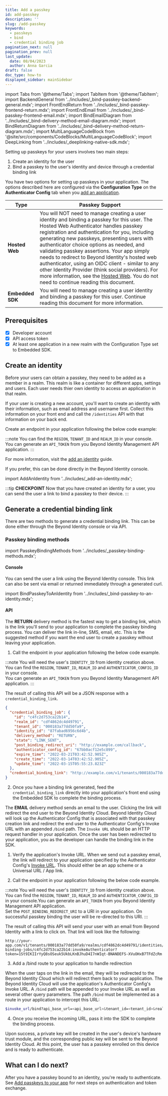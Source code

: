 ```yaml
---
title: Add a passkey
id: add-passkey
description: ''
slug: /add-passkey
keywords:
  - passkeys
  - bind
  - credential binding job
pagination_next: null
pagination_prev: null
last_update:
  date: 08/04/2023
  author: Anna Garcia
draft: false
doc_type: how-to
displayed_sidebar: mainSidebar
---
```


import Tabs from '@theme/Tabs';
import TabItem from '@theme/TabItem';
import BackendGeneral from '../includes/\_bind-passkey-backend-general.mdx';
import FrontEndReturn from '../includes/\_bind-passkey-frontend-return.mdx';
import FrontEndEmail from '../includes/\_bind-passkey-frontend-email.mdx';
import BindEmailDiagram from '../includes/\_bind-delivery-method-email-diagram.mdx';
import BindReturnDiagram from '../includes/\_bind-delivery-method-return-diagram.mdx';
import MultiLanguageCodeBlock from '@site/src/components/CodeBlocks/MultiLanguageCodeBlock';
import DeepLinking from '../includes/\_deeplinking-native-sdk.mdx';


Setting up passkeys for your users involves two main steps:

1. Create an identity for the user
1. Bind a passkey to the user's identity and device through a credential binding link

You have two options for setting up passkeys in your application. The options described here are configured via the **Configuration Type** on the **Authenticator Config** tab when you [add an application](/docs/next/add-an-application).

| Type | Passkey Support |
| --- | --- |
| **Hosted Web** | You will NOT need to manage creating a user identity and binding a passkey for this user. The Hosted Web Authenticator handles passkey registration and authentication for you, including generating new passkeys, presenting users with authenticator choice options as needed, and validating passkey assertions. Your app simply needs to redirect to Beyond Identity's hosted web authenticator, using an OIDC client - similar to any other Identity Provider (think social providers). For more information, see the [Hosted Web](/docs/next/authentication#hosted-web). You do not need to continue reading this document.  |
| **Embedded SDK**  | You will need to manage creating a user identity and binding a passkey for this user. Continue reading this document for more information. |  

## Prerequisites

- [x] Developer account
- [x] API access token
- [X] At least one application in a new realm with the Configuration Type set to Embedded SDK. 

## Create an identity

Before your users can obtain a passkey, they need to be added as a member in a realm. This realm is like a container for different apps, settings and users. Each user needs thier own identity to access an application in that realm. 

If your user is creating a new account, you'll want to create an identity with their information, such as email address and username first. Collect this information on your front end and call the `/identities` API with that information on your back end. 

Create an endpoint in your application following the below code example: 

:::note
You can find the `REGION`, `TENANT_ID` and `REALM_ID` in your console.  
You can generate an `API_TOKEN` from you Beyond Identity Management API application.
:::

For more information, visit the [add an identity](/docs/next/add-an-identity) guide.

<MultiLanguageCodeBlock
curl='curl "https://api-$(REGION).beyondidentity.com/v1/tenants/$(TENANT_ID)/realms/$(REALM_ID)/identities" \
-X POST \
-H "Authorization: Bearer $(API_TOKEN)" \
-H "Content-Type: application/json" \
-d "{\"identity\":{\"display_name\":\"$(NAME)\",\"traits\": {\"type\": \"traits_v0\",\"username\": \"$(USERNAME)\",
\"primary_email_address\":\"$(EMAIL)\"}}}"'
title="/identities"
/>

If you prefer, this can be done directly in the Beyond Identity console.

import AddAnIdentity from '../includes/_add-an-identity.mdx';

<AddAnIdentity />

:::tip **CHECKPOINT**
Now that you have created an identity for a user, you can send the user a link to bind a passkey to their device.
:::

## Generate a credential binding link

There are two methods to generate a credential binding link. This can be done either through the Beyond Identity console or via API. 

### Passkey binding methods

import PasskeyBindingMethods from '../includes/\_passkey-binding-methods.mdx';

<PasskeyBindingMethods />

#### Console 
You can send the user a link using the Beyond Identity console. This link can also be sent via email or returned immediately through a generated curl.

import BindPasskeyToAnIdentity from '../includes/\_bind-passkey-to-an-identity.mdx';

<BindPasskeyToAnIdentity />

#### API 

<Tabs groupId="bind-delivery-method" queryString>

<!--  RETURN -->
<TabItem value="return" label="RETURN">

The **RETURN** delivery method is the fastest way to get a binding link, which is the link you'll send to your application to complete the passkey binding process. You can deliver the link in-line, SMS, email, etc. This is the suggested method if you want the end user to create a passkey without leaving your application.

<BindReturnDiagram/>

1. Call the endpoint in your application following the below code example. 

<MultiLanguageCodeBlock
    curl='curl "https://api-$(REGION).beyondidentity.com/v1/tenants/$(TENANT_ID)/realms/$(REALM_ID)/identities/$(IDENTITY_ID)/credential-binding-jobs" \
  -X POST \
  -H "Authorization: Bearer $(API_TOKEN)" \
  -H "Content-Type: application/json" \
  -d "{\"job\":{\"delivery_method\":\"RETURN\",\"authenticator_config_id\":\"$(AUTHENTICATOR_CONFIG_ID)\"}}"'
    title="/credential-binding-jobs"
  />

:::note
You will need the user's `IDENTITY_ID` from identity creation above.  
You can find the `REGION`, `TENANT_ID`, `REALM_ID` and `AUTHENTICATOR_CONFIG_ID` in your console.  
You can generate an `API_TOKEN` from you Beyond Identity Management API application.
:::

The result of calling this API will be a JSON response with a `credential_binding_link`.

```json
{
  "credential_binding_job": {
    "id": "c4fc2d753ca22b14",
    "realm_id": "cdf4862dc4d49791",
    "tenant_id": "000183a77dd50fa9",
    "identity_id": "87fabad6956c6d4b",
    "delivery_method": "RETURN",
    "state": "LINK_SENT",
    "post_binding_redirect_uri": "http://example.com/callback",
    "authenticator_config_id": "67bb0acf12e5c899",
    "expire_time": "2022-03-21T03:42:52.905Z",
    "create_time": "2022-03-14T03:42:52.905Z",
    "update_time": "2022-03-15T05:55:23.823Z"
  },
  "credential_binding_link": "http://example.com/v1/tenants/000183a77dd50fa9/realms/cdf4862dc4d49791/identities/87fabad6956c6d4b/credential-binding-jobs/c4fc2d753ca22b14:invokeAuthenticator?token=1St9IKIIrYyQ8sOSeuk5UkbLKnBJhuD4I7nWIqt-BNANDEFS-XVuOHxB7TFdZcRm"
}
```

2. Once you have a binding link generated, feed the `credential_binding_link` directly into your application's front end using the Embedded SDK to complete the binding process. 

<FrontEndReturn/>

</TabItem>

<!-- EMAIL -->
<TabItem value="email" label="EMAIL">

The **EMAIL** delivery method sends an email to the user. Clicking the link will redirect the end user to the Beyond Identity Cloud. Beyond Identity Cloud will look up the Authenticator Config that is associated with that passkey creation link and redirect the end user to the Authenticator Config's Invoke URL with an appended `/bind` path. The `Invoke URL` should be an HTTP request handler in your application. Once the user has been redirected to your application, you as the developer can handle the binding link in the SDK.

<BindEmailDiagram/>

1. Verify the application's Invoke URL. When we send out a passkey email, the link will redirect to your application specified by the Authenticator Config's [Invoke URL](/docs/next/authentication#invoke-url). This should either be an app scheme or a Universal URL / App link.

  <DeepLinking />

2. Call the endpoint in your application following the below code example. 

<MultiLanguageCodeBlock
    curl='curl "https://api-$(REGION).beyondidentity.com/v1/tenants/$(TENANT_ID)/realms/$(REALM_ID)/identities/$(IDENTITY_ID)/credential-binding-jobs" \
  -X POST \
  -H "Authorization: Bearer $(API_TOKEN)" \
  -H "Content-Type: application/json" \
  -d "{\"job\":{\"delivery_method\":\"EMAIL\",\"authenticator_config_id\":\"$(AUTHENTICATOR_CONFIG_ID)\",\"post_binding_redirect_uri\":\"$(POST_BINDING_REDIRECT_URI)\"}}"'
    title="/credential-binding-jobs"
  />

:::note
You will need the user's `IDENTITY_ID` from identity creation above.  
You can find the `REGION`, `TENANT_ID`, `REALM_ID` and `AUTHENTICATOR_CONFIG_ID` in your console.You can generate an `API_TOKEN` from you Beyond Identity Management API application.  
Set the `POST_BINDING_REDIRECT_URI` to a URI in your application. On successful passkey binding the user will be re-directed to this URI.
:::

The result of calling this API will send your user with an email from Beyond Identity with a link to click on. That link will look like the following: 

```
http://your-app.com/v1/tenants/000183a77dd50fa9/realms/cdf4862dc4d49791/identities/87fabad6956c6d4b/credential-binding-jobs/c4fc2d753ca22b14:invokeAuthenticator?token=1St9IKIIrYyQ8sOSeuk5UkbLKnBJhuD4I7nWIqt-BNANDEFS-XVuOHxB7TFdZcRm
```

3. Add a /bind route to your application to handle redirection

When the user taps on the link in the email, they will be redirected to the Beyond Identity Cloud which will redirect them back to your application. The Beyond Identity Cloud will use the application's Authenticator Config's Invoke URL. A `/bind` path will be appended to your Invoke URL as well as several other query parameters. The path `/bind` must be implemented as a route in your application to intercept this URL:

```bash
$invoke_url/bind?api_base_url=<api_base_url>&tenant_id=<tenant_id>&realm_id=<realm_id>&identity_id=<identity_id>&job_id=<job_id>&token=<token>
```

4. Once you receive the incoming URL, pass it into the SDK to complete the binding process.

  <FrontEndEmail />

</TabItem>

</Tabs>

Upon success, a private key will be created in the user's device's hardware trust module, and the corresponding public key will be sent to the Beyond Identity Cloud. At this point, the user has a passkey enrolled on this device and is ready to authenticate.

## What can I do next?

After you have a passkey bound to an identity, you're ready to authenticate. See [Add passkeys to your app](/docs/next/embedded-sdk-add-passkeys) for next steps on authentication and token exchange.